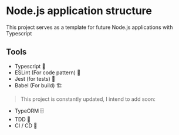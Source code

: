 # Node.js application structure

This project serves as a template for future Node.js applications with Typescript

## Tools

- Typescript 💙
- ESLint (For code pattern) 🚀
- Jest (for tests) 🧪
- Babel (For build) 🏗️


> This project is constantly updated, I intend to add soon:

- TypeORM 🗄️
- TDD 🔧
- CI / CD 🔬